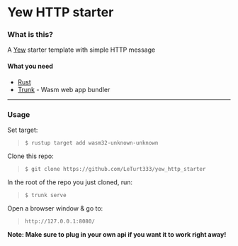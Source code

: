 # Yew HTTP starter

### What is this?

A [Yew](https://github.com/yewstack) starter template with simple HTTP message

#### What you need

 - [Rust](https://doc.rust-lang.org/book/ch01-01-installation.html)
 - [Trunk](https://crates.io/crates/trunk) - Wasm web app bundler 

---

### Usage

Set target:
> `$ rustup target add wasm32-unknown-unknown`

Clone this repo: 
> `$ git clone https://github.com/LeTurt333/yew_http_starter`

In the root of the repo you just cloned, run:
> `$ trunk serve`

Open a browser window & go to:
> `http://127.0.0.1:8080/`

**Note: Make sure to plug in your own api if you want it to work right away!**
